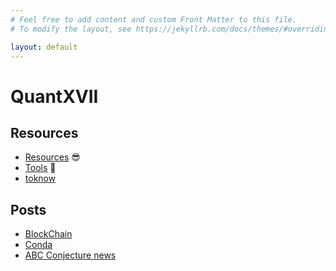 ```yaml
---
# Feel free to add content and custom Front Matter to this file.
# To modify the layout, see https://jekyllrb.com/docs/themes/#overriding-theme-defaults

layout: default
---
```

# QuantXVII

## Resources

- [Resources](resources.md) :sunglasses:
- [Tools](tools.md) :wrench:
- [toknow](toknow.md)

## Posts

- [BlockChain](_posts/2021-04-14-blockchain-bitcoin.md)
- [Conda](_posts/2021-04-17-conda.md)
- [ABC Conjecture news](_posts/2021-04-23-abc-conjecture.md)
